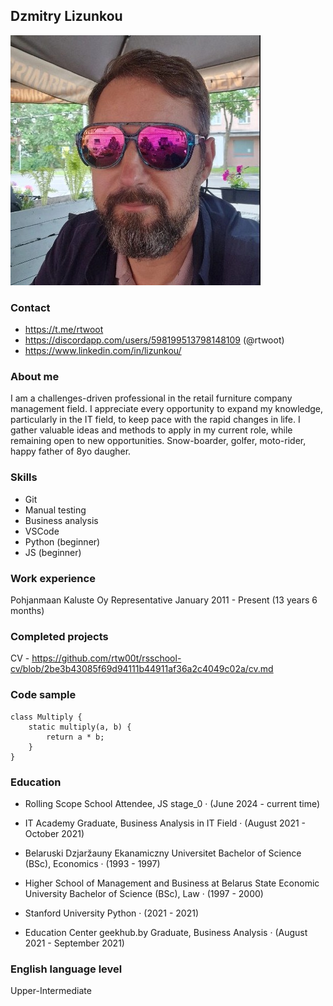 ## Dzmitry Lizunkou
![](image.png)

### Contact

* https://t.me/rtwoot 
* https://discordapp.com/users/598199513798148109 (@rtwoot)
* https://www.linkedin.com/in/lizunkou/

### About me

I am a challenges-driven professional in the retail furniture company management field. I appreciate every opportunity to expand my knowledge, particularly in the IT field, to keep pace with the rapid changes in life. I gather valuable ideas and methods to apply in my current role, while remaining open to new opportunities.
Snow-boarder, golfer, moto-rider, happy father of 8yo daugher.

### Skills

* Git
* Manual testing
* Business analysis
* VSCode
* Python (beginner)
* JS (beginner)

### Work experience

Pohjanmaan Kaluste Oy
Representative
January 2011 - Present (13 years 6 months)

### Completed projects 

CV - https://github.com/rtw00t/rsschool-cv/blob/2be3b43085f69d94111b44911af36a2c4049c02a/cv.md

### Code sample

```
class Multiply {
    static multiply(a, b) {
        return a * b;
    }
}
```

### Education

* Rolling Scope School
Attendee, JS stage_0 · (June 2024 - current time)

* IT Academy
Graduate, Business Analysis in IT Field · (August 2021 - October 2021)

* Belaruski Dzjaržauny Ekanamiczny Universitet
Bachelor of Science (BSc), Economics · (1993 - 1997)

* Higher School of Management and Business at Belarus State
Economic University
Bachelor of Science (BSc), Law · (1997 - 2000)

* Stanford University
Python · (2021 - 2021)

* Education Center geekhub.by
Graduate, Business Analysis · (August 2021 - September 2021)

### English language level

Upper-Intermediate
